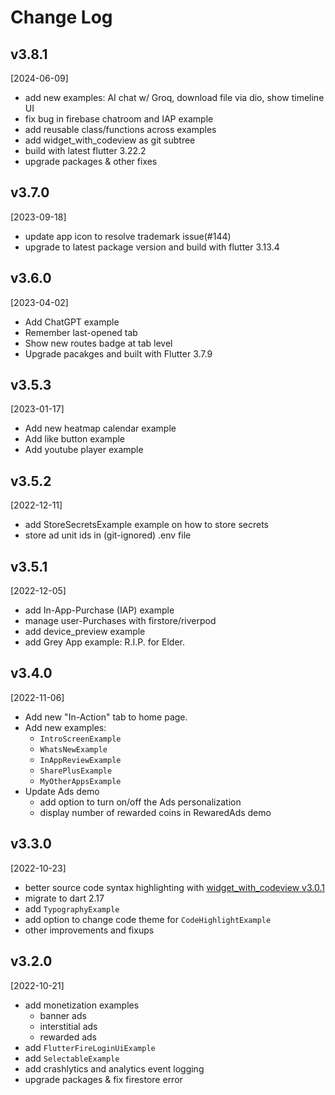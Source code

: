 # Change Log

## v3.8.1
[2024-06-09]
- add new examples: AI chat w/ Groq, download file via dio, show timeline UI
- fix bug in firebase chatroom and IAP example 
- add reusable class/functions across examples
- add widget_with_codeview as git subtree
- build with latest flutter 3.22.2
- upgrade packages & other fixes


## v3.7.0
[2023-09-18]
- update app icon to resolve trademark issue(#144)
- upgrade to latest package version and build with flutter 3.13.4

## v3.6.0
[2023-04-02]
- Add ChatGPT example
- Remember last-opened tab
- Show new routes badge at tab level
- Upgrade pacakges and built with Flutter 3.7.9

## v3.5.3
[2023-01-17]
- Add new heatmap calendar example
- Add like button example
- Add youtube player example

## v3.5.2
[2022-12-11]
- add StoreSecretsExample example on how to store secrets
- store ad unit ids in (git-ignored) .env file

## v3.5.1
[2022-12-05]
- add In-App-Purchase (IAP) example
- manage user-Purchases with firstore/riverpod
- add device_preview example
- add Grey App example: R.I.P. for Elder.

## v3.4.0
[2022-11-06]
- Add new "In-Action" tab to home page.
- Add new examples:
  - `IntroScreenExample`
  - `WhatsNewExample`
  - `InAppReviewExample`
  - `SharePlusExample`
  - `MyOtherAppsExample`
- Update Ads demo
  - add option to turn on/off the Ads personalization
  - display number of rewarded coins in RewaredAds demo

## v3.3.0
[2022-10-23]
- better source code syntax highlighting with [widget_with_codeview v3.0.1](https://pub.dev/packages/widget_with_codeview)
- migrate to dart 2.17
- add `TypographyExample`
- add option to change code theme for `CodeHighlightExample`
- other improvements and fixups

## v3.2.0
[2022-10-21]
- add monetization examples
  - banner ads
  - interstitial ads
  - rewarded ads
- add `FlutterFireLoginUiExample`
- add `SelectableExample`
- add crashlytics and analytics event logging
- upgrade packages & fix firestore error